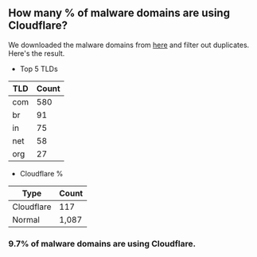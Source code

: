 ## How many % of malware domains are using Cloudflare?


We downloaded the malware domains from [here](https://urlhaus.abuse.ch) and filter out duplicates.
Here's the result.


[//]: # (start replacement)


- Top 5 TLDs

| TLD | Count |
| --- | --- |
| com | 580 |
| br | 91 |
| in | 75 |
| net | 58 |
| org | 27 |


- Cloudflare %

| Type | Count |
| --- | --- |
| Cloudflare | 117 |
| Normal | 1,087 |


### 9.7% of malware domains are using Cloudflare.